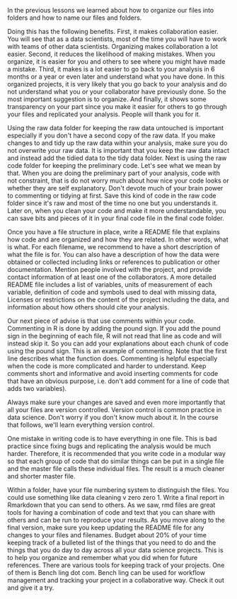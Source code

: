 In the previous lessons we learned about how to organize our files into folders and how to name our files and folders. 

Doing this has the following benefits. First, it makes collaboration easier. You will see that as a data scientists, most of the time you will have to work with teams of other data scientists. Organizing makes collaboration a lot easier. Second, it reduces the likelihood of making mistakes. When you organize, it is easier for you and others to see where you might have made a mistake. Third, it makes is a lot easier to go back to your analysis in 6 months or a year or even later and understand what you have done. In this organized projects, it is very likely that you go back to your analysis and do not understand what you or your collaborator have previously done. So the most important suggestion is to organize. And finally, it shows some transparency on your part since you make it easier for others to go through your files and replicated your analysis. People will thank you for it.

Using the raw data  folder for keeping the raw data untouched is important especially if you don't have a second copy of the raw data. If you make changes to and tidy up the raw data within your analysis, make sure you do not overwrite your raw data. It is important that you keep the raw data intact and instead add the tidied data to the tidy data folder. Next is using the raw code folder for keeping the preliminary code. Let's see what we mean by that. When you are doing the preliminary part of your analysis, code with not constraint, that is do not worry much about how nice your code looks or whether they are self explanatory. Don't devote much of your brain power to commenting or tidying at first. Save this kind of code in the raw code folder since it's raw and most of the time no one but you understands it. Later on, when you clean your code and make it more understandable, you can save bits and pieces of it in your final code file in the final code folder.

Once you have a file structure in place, write a README file that explains how code and are organized and how they are related. In other words, what is what. For each filename, we recommend to have a short description of what the file is for. You can also have a description of how the data were obtained or collected including links or references to publication or other documentation. Mention people involved with the project, and provide contact information of at least one of the collaborators. A more detailed README file includes a list of variables, units of measurement of each variable, definition of code and symbols used to deal with missing data, Licenses or restrictions on the content of the project including the data, and information about how others should cite your analysis.

Our next piece of advise is that use comments within your code. Commenting in R is done by adding the pound sign. If you add the pound sign in the beginning of each file, R will not read that line as code and will instead skip it. So you can add your explanations about each chunk of code using the pound sign. This is an example of commenting. Note that the first line describes what the function does. Commenting is helpful especially when the code is more complicated and harder to understand. Keep comments short and informative and avoid inserting comments for code that have an obvious purpose, i.e. don't add comment for a line of code that adds two variables). 

Always make sure your changes are saved and even more importantly that all your files are version controlled. Version control is common practice in data science. Don't worry if you don't know much about it. In the course that follows, we'll learn everything version control. 

One mistake in writing code is to have everything in one file. This is bad practice since fixing bugs and replicating the analysis would be much harder. Therefore, it is recommended that you write code in a modular way so that each group of code that do similar things can be put in a single file and the master file calls these individual files. The result is a much cleaner and shorter master file.

Within a folder, have your file numbering system to distinguish the files. You could use something like data cleaning v zero zero 1. Write a final report in Rmarkdown that you can send to others. As we saw, rmd files are great tools for having a combination of code and text that you can share with others and can be run to reproduce your results. As you move along to the final version, make sure you keep updating the README file for any changes to your files and filenames. Budget about 20% of your time keeping track of a bulleted list of the things that you need to do and the things that you do day to day across all your data science projects. This is to help you organize and remember what you did when for future references. There are various tools for keeping track of your projects. One of them is Bench ling dot com. Bench ling can be used for workflow management and tracking your project in a collaborative way. Check it out and give it a try.